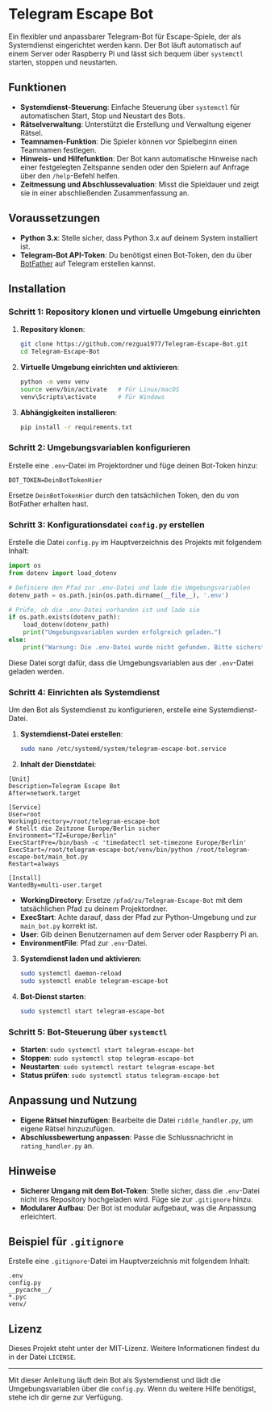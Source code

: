 
# Telegram Escape Bot

Ein flexibler und anpassbarer Telegram-Bot für Escape-Spiele, der als Systemdienst eingerichtet werden kann. Der Bot läuft automatisch auf einem Server oder Raspberry Pi und lässt sich bequem über `systemctl` starten, stoppen und neustarten.

## Funktionen

- **Systemdienst-Steuerung**: Einfache Steuerung über `systemctl` für automatischen Start, Stop und Neustart des Bots.
- **Rätselverwaltung**: Unterstützt die Erstellung und Verwaltung eigener Rätsel.
- **Teamnamen-Funktion**: Die Spieler können vor Spielbeginn einen Teamnamen festlegen.
- **Hinweis- und Hilfefunktion**: Der Bot kann automatische Hinweise nach einer festgelegten Zeitspanne senden oder den Spielern auf Anfrage über den `/help`-Befehl helfen.
- **Zeitmessung und Abschlussevaluation**: Misst die Spieldauer und zeigt sie in einer abschließenden Zusammenfassung an.

## Voraussetzungen

- **Python 3.x**: Stelle sicher, dass Python 3.x auf deinem System installiert ist.
- **Telegram-Bot API-Token**: Du benötigst einen Bot-Token, den du über [BotFather](https://t.me/botfather) auf Telegram erstellen kannst.

## Installation

### Schritt 1: Repository klonen und virtuelle Umgebung einrichten

1. **Repository klonen**:
   ```bash
   git clone https://github.com/rezgua1977/Telegram-Escape-Bot.git
   cd Telegram-Escape-Bot
   ```

2. **Virtuelle Umgebung einrichten und aktivieren**:
   ```bash
   python -m venv venv
   source venv/bin/activate   # Für Linux/macOS
   venv\Scripts\activate      # Für Windows
   ```

3. **Abhängigkeiten installieren**:
   ```bash
   pip install -r requirements.txt
   ```

### Schritt 2: Umgebungsvariablen konfigurieren

Erstelle eine `.env`-Datei im Projektordner und füge deinen Bot-Token hinzu:

```plaintext
BOT_TOKEN=DeinBotTokenHier
```

Ersetze `DeinBotTokenHier` durch den tatsächlichen Token, den du von BotFather erhalten hast.

### Schritt 3: Konfigurationsdatei `config.py` erstellen

Erstelle die Datei `config.py` im Hauptverzeichnis des Projekts mit folgendem Inhalt:

```python
import os
from dotenv import load_dotenv

# Definiere den Pfad zur .env-Datei und lade die Umgebungsvariablen
dotenv_path = os.path.join(os.path.dirname(__file__), '.env')

# Prüfe, ob die .env-Datei vorhanden ist und lade sie
if os.path.exists(dotenv_path):
    load_dotenv(dotenv_path)
    print("Umgebungsvariablen wurden erfolgreich geladen.")
else:
    print("Warnung: Die .env-Datei wurde nicht gefunden. Bitte sicherstellen, dass sie im Verzeichnis vorhanden ist.")
```

Diese Datei sorgt dafür, dass die Umgebungsvariablen aus der `.env`-Datei geladen werden.

### Schritt 4: Einrichten als Systemdienst

Um den Bot als Systemdienst zu konfigurieren, erstelle eine Systemdienst-Datei.

1. **Systemdienst-Datei erstellen**:

   ```bash
   sudo nano /etc/systemd/system/telegram-escape-bot.service
   ```

2. **Inhalt der Dienstdatei**:

```plaintext
[Unit]
Description=Telegram Escape Bot
After=network.target

[Service]
User=root
WorkingDirectory=/root/telegram-escape-bot
# Stellt die Zeitzone Europe/Berlin sicher
Environment="TZ=Europe/Berlin"
ExecStartPre=/bin/bash -c 'timedatectl set-timezone Europe/Berlin'
ExecStart=/root/telegram-escape-bot/venv/bin/python /root/telegram-escape-bot/main_bot.py
Restart=always

[Install]
WantedBy=multi-user.target
```

   - **WorkingDirectory**: Ersetze `/pfad/zu/Telegram-Escape-Bot` mit dem tatsächlichen Pfad zu deinem Projektordner.
   - **ExecStart**: Achte darauf, dass der Pfad zur Python-Umgebung und zur `main_bot.py` korrekt ist.
   - **User**: Gib deinen Benutzernamen auf dem Server oder Raspberry Pi an.
   - **EnvironmentFile**: Pfad zur `.env`-Datei.

3. **Systemdienst laden und aktivieren**:

   ```bash
   sudo systemctl daemon-reload
   sudo systemctl enable telegram-escape-bot
   ```

4. **Bot-Dienst starten**:

   ```bash
   sudo systemctl start telegram-escape-bot
   ```

### Schritt 5: Bot-Steuerung über `systemctl`

- **Starten**: `sudo systemctl start telegram-escape-bot`
- **Stoppen**: `sudo systemctl stop telegram-escape-bot`
- **Neustarten**: `sudo systemctl restart telegram-escape-bot`
- **Status prüfen**: `sudo systemctl status telegram-escape-bot`

## Anpassung und Nutzung

- **Eigene Rätsel hinzufügen**: Bearbeite die Datei `riddle_handler.py`, um eigene Rätsel hinzuzufügen.
- **Abschlussbewertung anpassen**: Passe die Schlussnachricht in `rating_handler.py` an.

## Hinweise

- **Sicherer Umgang mit dem Bot-Token**: Stelle sicher, dass die `.env`-Datei nicht ins Repository hochgeladen wird. Füge sie zur `.gitignore` hinzu.
- **Modularer Aufbau**: Der Bot ist modular aufgebaut, was die Anpassung erleichtert.

## Beispiel für `.gitignore`

Erstelle eine `.gitignore`-Datei im Hauptverzeichnis mit folgendem Inhalt:

```plaintext
.env
config.py
__pycache__/
*.pyc
venv/
```

## Lizenz

Dieses Projekt steht unter der MIT-Lizenz. Weitere Informationen findest du in der Datei `LICENSE`.

---

Mit dieser Anleitung läuft dein Bot als Systemdienst und lädt die Umgebungsvariablen über die `config.py`. Wenn du weitere Hilfe benötigst, stehe ich dir gerne zur Verfügung.
